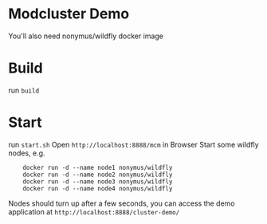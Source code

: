 Modcluster Demo
===============
You'll also need nonymus/wildfly docker image

# Build

run `build`

# Start

run `start.sh`
Open `http://localhost:8888/mcm` in Browser
Start some wildfly nodes, e.g.
        
        docker run -d --name node1 nonymus/wildfly
        docker run -d --name node2 nonymus/wildfly
        docker run -d --name node3 nonymus/wildfly
        docker run -d --name node4 nonymus/wildfly

Nodes should turn up after a few seconds, you can access the demo application at `http://localhost:8888/cluster-demo/`
